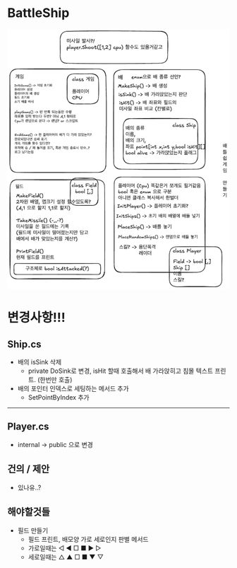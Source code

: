 # BattleShip
 
![배틀쉽](battleShip.png)

# 변경사항!!!

## Ship.cs
* 배의 isSink 삭제
  * private DoSink로 변경, isHit 할때 호출해서 배 가라앉히고 침몰 텍스트 프린트. (한번만 호출)
* 배의 포인터 인덱스로 세팅하는 메서드 추가
  * SetPointByIndex 추가

---

## Player.cs 
* internal -> public 으로 변경



## 건의 / 제안
* 있나유..?

## 해야할것들
* 필드 만들기
  * 필드 프린트, 배모양 가로 세로인지 판별 메서드
  * 가로일때는 ◁ ◀ □ ■ ▶ ▷
  * 세로일때는 △ ▲ □ ■ ▼ ▽